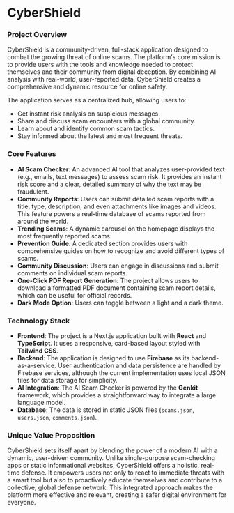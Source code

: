 # CyberShield

### **Project Overview**

CyberShield is a community-driven, full-stack application designed to combat the growing threat of online scams. The platform's core mission is to provide users with the tools and knowledge needed to protect themselves and their community from digital deception. By combining AI analysis with real-world, user-reported data, CyberShield creates a comprehensive and dynamic resource for online safety.

The application serves as a centralized hub, allowing users to:
* Get instant risk analysis on suspicious messages.
* Share and discuss scam encounters with a global community.
* Learn about and identify common scam tactics.
* Stay informed about the latest and most frequent threats.

### **Core Features**

* **AI Scam Checker**: An advanced AI tool that analyzes user-provided text (e.g., emails, text messages) to assess scam risk. It provides an instant risk score and a clear, detailed summary of why the text may be fraudulent.
* **Community Reports**: Users can submit detailed scam reports with a title, type, description, and even attachments like images and videos. This feature powers a real-time database of scams reported from around the world.
* **Trending Scams**: A dynamic carousel on the homepage displays the most frequently reported scams.
* **Prevention Guide**: A dedicated section provides users with comprehensive guides on how to recognize and avoid different types of scams.
* **Community Discussion**: Users can engage in discussions and submit comments on individual scam reports.
* **One-Click PDF Report Generation**: The project allows users to download a formatted PDF document containing scam report details, which can be useful for official records.
* **Dark Mode Option**: Users can toggle between a light and a dark theme.

### **Technology Stack**

* **Frontend**: The project is a Next.js application built with **React** and **TypeScript**. It uses a responsive, card-based layout styled with **Tailwind CSS**.
* **Backend**: The application is designed to use **Firebase** as its backend-as-a-service. User authentication and data persistence are handled by Firebase services, although the current implementation uses local JSON files for data storage for simplicity.
* **AI Integration**: The AI Scam Checker is powered by the **Genkit** framework, which provides a straightforward way to integrate a large language model.
* **Database**: The data is stored in static JSON files (`scams.json`, `users.json`, `comments.json`).

### **Unique Value Proposition**

CyberShield sets itself apart by blending the power of a modern AI with a dynamic, user-driven community. Unlike single-purpose scam-checking apps or static informational websites, CyberShield offers a holistic, real-time defense. It empowers users not only to react to immediate threats with a smart tool but also to proactively educate themselves and contribute to a collective, global defense network. This integrated approach makes the platform more effective and relevant, creating a safer digital environment for everyone.

